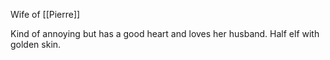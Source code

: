 Wife of [[Pierre]]

Kind of annoying but has a good heart and loves her husband. Half elf with golden skin.